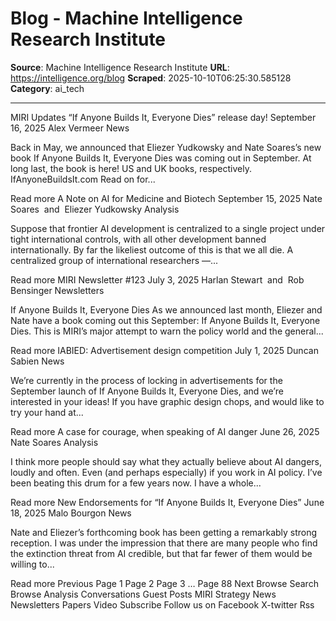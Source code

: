# Blog - Machine Intelligence Research Institute

**Source**: Machine Intelligence Research Institute
**URL**: https://intelligence.org/blog
**Scraped**: 2025-10-10T06:25:30.585128
**Category**: ai_tech

---

MIRI Updates
“If Anyone Builds It, Everyone Dies” release day!
September 16, 2025
Alex Vermeer
News

Back in May, we announced that Eliezer Yudkowsky and Nate Soares’s new book If Anyone Builds It, Everyone Dies was coming out in September. At long last, the book is here! US and UK books, respectively. IfAnyoneBuildsIt.com Read on for...

Read more
A Note on AI for Medicine and Biotech
September 15, 2025
Nate Soares
 and 
Eliezer Yudkowsky
Analysis

Suppose that frontier AI development is centralized to a single project under tight international controls, with all other development banned internationally. By far the likeliest outcome of this is that we all die. A centralized group of international researchers —...

Read more
MIRI Newsletter #123
July 3, 2025
Harlan Stewart
 and 
Rob Bensinger
Newsletters

If Anyone Builds It, Everyone Dies As we announced last month, Eliezer and Nate have a book coming out this September: If Anyone Builds It, Everyone Dies. This is MIRI’s major attempt to warn the policy world and the general...

Read more
IABIED: Advertisement design competition
July 1, 2025
Duncan Sabien
News

We’re currently in the process of locking in advertisements for the September launch of If Anyone Builds It, Everyone Dies, and we’re interested in your ideas! If you have graphic design chops, and would like to try your hand at...

Read more
A case for courage, when speaking of AI danger
June 26, 2025
Nate Soares
Analysis

I think more people should say what they actually believe about AI dangers, loudly and often. Even (and perhaps especially) if you work in AI policy. I’ve been beating this drum for a few years now. I have a whole...

Read more
New Endorsements for “If Anyone Builds It, Everyone Dies”
June 18, 2025
Malo Bourgon
News

Nate and Eliezer’s forthcoming book has been getting a remarkably strong reception. I was under the impression that there are many people who find the extinction threat from AI credible, but that far fewer of them would be willing to...

Read more
Previous
Page
1
Page
2
Page
3
…
Page
88
Next
Browse
Search
Browse
Analysis
Conversations
Guest Posts
MIRI Strategy
News
Newsletters
Papers
Video
Subscribe
Follow us on
Facebook
X-twitter
Rss
